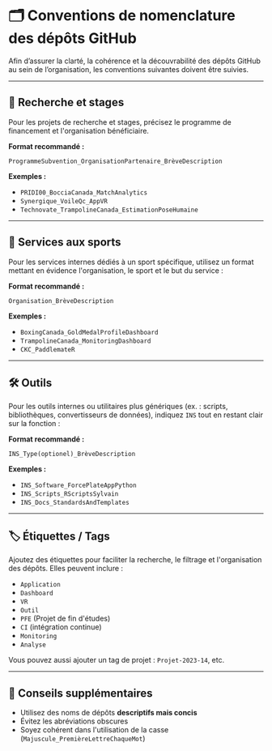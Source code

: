 # 🗂️ Conventions de nomenclature des dépôts GitHub

Afin d’assurer la clarté, la cohérence et la découvrabilité des dépôts GitHub au sein de l’organisation, les conventions suivantes doivent être suivies.

---

## 🧪 Recherche et stages

Pour les projets de recherche et stages, précisez le programme de financement et l'organisation bénéficiaire.

**Format recommandé :**
```
ProgrammeSubvention_OrganisationPartenaire_BrèveDescription
```

**Exemples :**
- `PRIDI00_BocciaCanada_MatchAnalytics`
- `Synergique_VoileQc_AppVR`
- `Technovate_TrampolineCanada_EstimationPoseHumaine`

---

## 🏅 Services aux sports

Pour les services internes dédiés à un sport spécifique, utilisez un format mettant en évidence l'organisation, le sport et le but du service :

**Format recommandé :**
```
Organisation_BrèveDescription
```

**Exemples :**
- `BoxingCanada_GoldMedalProfileDashboard`
- `TrampolineCanada_MonitoringDashboard`
- `CKC_PaddlemateR`

---

## 🛠️ Outils

Pour les outils internes ou utilitaires plus génériques (ex. : scripts, bibliothèques, convertisseurs de données), indiquez `INS` tout en restant clair sur la fonction :

**Format recommandé :**
```
INS_Type(optionel)_BrèveDescription
```

**Exemples :**
- `INS_Software_ForcePlateAppPython`
- `INS_Scripts_RScriptsSylvain`
- `INS_Docs_StandardsAndTemplates`

---

## 🏷️ Étiquettes / Tags

Ajoutez des étiquettes pour faciliter la recherche, le filtrage et l'organisation des dépôts. Elles peuvent inclure :

- `Application`
- `Dashboard`
- `VR`
- `Outil`
- `PFE` (Projet de fin d'études)
- `CI` (intégration continue)
- `Monitoring`
- `Analyse`

Vous pouvez aussi ajouter un tag de projet : `Projet-2023-14`, etc.

---

## 📌 Conseils supplémentaires

- Utilisez des noms de dépôts **descriptifs mais concis**
- Évitez les abréviations obscures
- Soyez cohérent dans l'utilisation de la casse (`Majuscule_PremièreLettreChaqueMot`)
